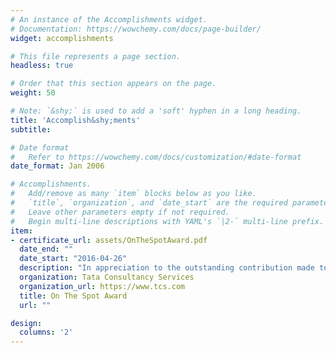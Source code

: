 ```yaml
---
# An instance of the Accomplishments widget.
# Documentation: https://wowchemy.com/docs/page-builder/
widget: accomplishments

# This file represents a page section.
headless: true

# Order that this section appears on the page.
weight: 50

# Note: `&shy;` is used to add a 'soft' hyphen in a long heading.
title: 'Accomplish&shy;ments'
subtitle:

# Date format
#   Refer to https://wowchemy.com/docs/customization/#date-format
date_format: Jan 2006

# Accomplishments.
#   Add/remove as many `item` blocks below as you like.
#   `title`, `organization`, and `date_start` are the required parameters.
#   Leave other parameters empty if not required.
#   Begin multi-line descriptions with YAML's `|2-` multi-line prefix.
item:
- certificate_url: assets/OnTheSpotAward.pdf
  date_end: ""
  date_start: "2016-04-26"
  description: "In appreciation to the outstanding contribution made to the organization."
  organization: Tata Consultancy Services
  organization_url: https://www.tcs.com
  title: On The Spot Award
  url: ""

design:
  columns: '2' 
---
```

